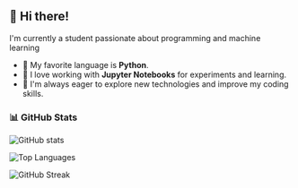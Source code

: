 

## 👋 Hi there!

I'm currently a student passionate about programming and machine learning
- 🐍 My favorite language is **Python**.
- 📓 I love working with **Jupyter Notebooks** for experiments and learning.
- 🚀 I'm always eager to explore new technologies and improve my coding skills.

### 📊 GitHub Stats
![GitHub stats](https://github-readme-stats.vercel.app/api?username=nzx03&show_icons=true&theme=radical)



![Top Languages](https://github-readme-stats.vercel.app/api/top-langs/?username=Nzx03&layout=compact&theme=radical)

![GitHub Streak](https://github-readme-streak-stats.herokuapp.com?user=Nzx03&theme=radical&hide_border=true)  



